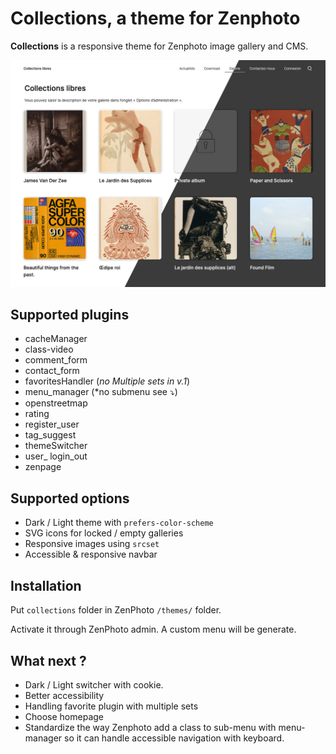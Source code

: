 # Collections, a theme for Zenphoto
**Collections** is a responsive theme for Zenphoto image gallery and CMS. 

![Collections' Homepage Screenshot](collections_00.jpg)

## Supported plugins
* cacheManager
* class-video
* comment_form
* contact_form
* favoritesHandler (*no Multiple sets in v.1*)
* menu_manager (*no submenu see ⤵)
* openstreetmap
* rating
* register_user
* tag_suggest
* themeSwitcher
* user_ login_out
* zenpage

## Supported options
* Dark / Light theme with `prefers-color-scheme`
* SVG icons for locked / empty galleries
* Responsive images using `srcset`
* Accessible & responsive navbar

## Installation
Put `collections` folder in ZenPhoto `/themes/` folder.

Activate it through ZenPhoto admin. A custom menu will be generate.

## What next ?
* Dark / Light switcher with cookie.
* Better accessibility
* Handling favorite plugin with multiple sets
* Choose homepage
* Standardize the way Zenphoto add a class to sub-menu with menu-manager so it can handle accessible navigation with keyboard.